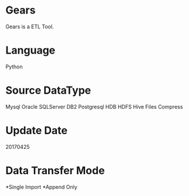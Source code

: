 # Gears
Gears is a ETL Tool.

# Language
Python

# Source DataType
Mysql
Oracle
SQLServer
DB2
Postgresql
HDB
HDFS
Hive
Files
Compress

# Update Date
20170425

# Data Transfer Mode
*Single Import
*Append Only

#


